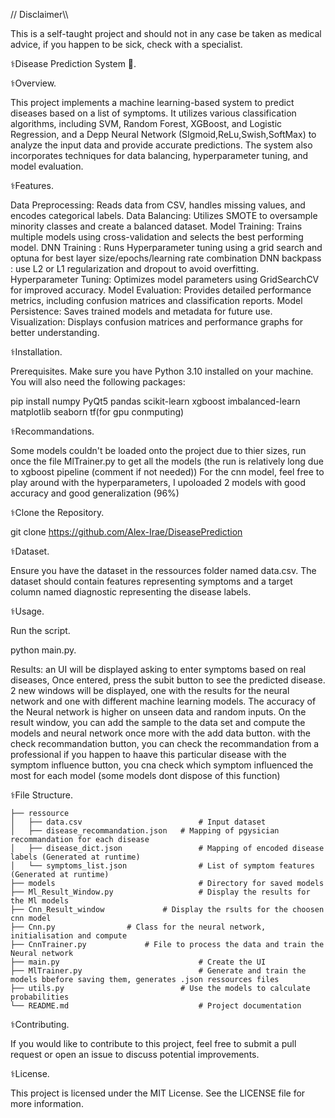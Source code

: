 // Disclaimer\\\

This is a self-taught project and should not in any case be taken as medical advice, if you happen to be sick, check with a specialist.

⚕️Disease Prediction System 🏥.

⚕️Overview.

This project implements a machine learning-based system to predict diseases based on a list of symptoms. It utilizes various classification algorithms, including SVM, Random Forest, XGBoost, and Logistic Regression, and a Depp Neural Network (SIgmoid,ReLu,Swish,SoftMax) to analyze the input data and provide accurate predictions. The system also incorporates techniques for data balancing, hyperparameter tuning, and model evaluation.


⚕️Features.

Data Preprocessing: Reads data from CSV, handles missing values, and encodes categorical labels.
Data Balancing: Utilizes SMOTE to oversample minority classes and create a balanced dataset.
Model Training: Trains multiple models using cross-validation and selects the best performing model.
DNN Training : Runs Hyperparameter tuning using a grid search and optuna for best layer size/epochs/learning rate combination
DNN backpass : use L2 or L1 regularization and dropout to avoid overfitting.
Hyperparameter Tuning: Optimizes model parameters using GridSearchCV for improved accuracy.
Model Evaluation: Provides detailed performance metrics, including confusion matrices and classification reports.
Model Persistence: Saves trained models and metadata for future use.
Visualization: Displays confusion matrices and performance graphs for better understanding.


⚕️Installation.

Prerequisites.
Make sure you have Python 3.10 installed on your machine. You will also need the following packages:

pip install numpy PyQt5 pandas scikit-learn xgboost imbalanced-learn matplotlib seaborn tf(for gpu conmputing)

⚕️Recommandations.

Some models couldn't be loaded onto the project due to thier sizes, run once the file MlTrainer.py to get all the models (the run is relatively long due to xgboost pipeline (comment if not needed))
For the cnn model, feel free to play around with the hyperparameters, I upoloaded 2 models with good accuracy and good generalization (96%)

⚕️Clone the Repository.

git clone <https://github.com/Alex-Irae/DiseasePrediction>

⚕️Dataset.

Ensure you have the dataset in the ressources folder named data.csv. The dataset should contain features representing symptoms and a target column named diagnostic representing the disease labels.

⚕️Usage.

Run the script.

python main.py.

Results: an UI will be displayed asking to enter symptoms based on real diseases, 
Once entered, press the subit button to see the predicted disease. 2 new windows will be displayed, one with the results for the neural network and one with different machine learning models.
The accuracy of the Neural network is higher on unseen data and random inputs.
On the result window, you can add the sample to the data set and compute the models and neural network once more  with the add data button.
with the check recommandation button, you can check the recommandation from a professional if you happen to haave this particular disease
with the symptom influence button, you cna check which symptom influenced the most for each model (some models dont dispose of this function)


⚕️File Structure.

		
	├── ressource
	│   ├── data.csv               	          # Input dataset
 	│   ├── disease_recommandation.json	  # Mapping of pgysician recommandation for each disease
	│   ├── disease_dict.json                 # Mapping of encoded disease labels (Generated at runtime)
	│   └── symptoms_list.json                # List of symptom features  (Generated at runtime)
	├── models                                # Directory for saved models
	├── Ml_Result_Window.py                   # Display the results for the Ml models
 	├── Cnn_Result_window			  # Display the rsults for the choosen cnn model
  	├── Cnn.py				  # Class for the neural network, initialisation and compute
   	├── CnnTrainer.py			  # File to process the data and train the Neural network
	├── main.py                               # Create the UI
	├── MlTrainer.py                          # Generate and train the models bbefore saving them, generates .json ressources files
	├── utils.py                    	  # Use the models to calculate probabilities
	└── README.md                             # Project documentation


⚕️Contributing.

If you would like to contribute to this project, feel free to submit a pull request or open an issue to discuss potential improvements.

⚕️License.

This project is licensed under the MIT License. See the LICENSE file for more information.


